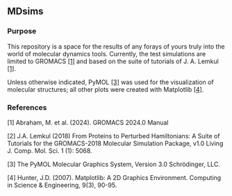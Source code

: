 ## MDsims

### Purpose

This repository is a space for the results of any forays of yours truly into the world of molecular dynamics tools. Currently, the test simulations are limited to GROMACS [[1]](#1) and based on the suite of tutorials of J. A. Lemkul [[1]](#1).

Unless otherwise indicated, PyMOL [[3]](#3) was used for the visualization of molecular structures; all other plots were created with Matplotlib [[4]](#4).

### References
<a id="1">[1]</a>
Abraham, M. et al. (2024). GROMACS 2024.0 Manual

<a id="2">[2]</a>
J.A. Lemkul (2018)
From Proteins to Perturbed Hamiltonians: A Suite of Tutorials for the GROMACS-2018 Molecular Simulation Package, v1.0
Living J. Comp. Mol. Sci. 1 (1): 5068.

<a id="3">[3]</a>
The PyMOL Molecular Graphics System, Version 3.0 Schrödinger, LLC.

<a id="4">[4]</a>
Hunter, J.D. (2007).
Matplotlib: A 2D Graphics Environment.
Computing in Science & Engineering, 9(3), 90-95.
